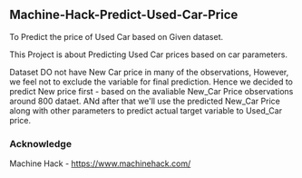 ## Machine-Hack-Predict-Used-Car-Price
To Predict the price of Used Car based on Given dataset. 

This Project is about Predicting Used Car prices based on car parameters. 

Dataset DO not have New Car price in many of the observations, However, we feel not to exclude the variable for final prediction. Hence we decided to predict New price first - based on the avaliable New_Car Price observations around 800 dataet. ANd after that we'll use the predicted New_Car Price along with other parameters to predict actual target variable to Used_Car price. 

### Acknowledge 
Machine Hack - https://www.machinehack.com/ 
